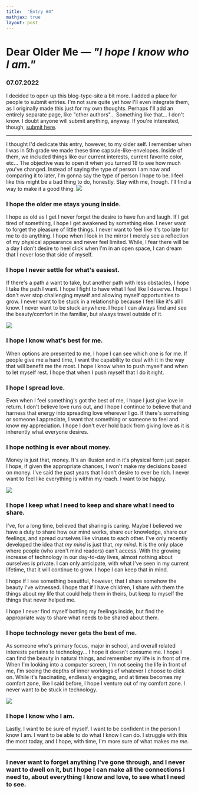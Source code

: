 ```yaml
---
title:  "Entry #4"
mathjax: true
layout: post
---
```

# Dear Older Me — <i>"I hope I know who I am."</i>

### 07.07.2022

I decided to open up this blog-type-site a bit more. I added a place for people to submit entries. I'm not sure quite yet how I'll even integrate them, as I originally made this just for my own thoughts. Perhaps I'll add an entirely separate page, like "other authors"... Something like that... I don't know. I doubt anyone will submit anything, anyway. If you're interested, though, [submit here](../submit.html).
<hr>
I thought I'd dedicate this entry, however, to my older self. I remember when I was in 5th grade we made these time capsule-like-envelopes. Inside of them, we included things like our current interests, current favorite color, etc... The objective was to open it when you turned 18 to see how much you've changed. Instead of saying the type of person I am now and comparing it to later, I'm gonna say the type of person I hope to be. I feel like this might be a bad thing to do, honestly. Stay with me, though. I'll find a way to make it a good thing.

<img src="https://www.sbarragannoguera.com/wp-content/uploads/2021/10/AR-future-self-hero-1080x570.png">

### I hope the older me stays young inside.

I hope as old as I get I never forget the desire to have fun and laugh. If I get tired of something, I hope I get awakened by something else. I never want to forget the pleasure of little things. I never want to feel like it's too late for me to do anything. I hope when I look in the mirror I merely see a reflection of my physical appearance and never feel limited. While, I fear there will be a day I don't desire to heel click when I'm in an open space, I can dream that I never lose that side of myself.

### I hope I never settle for what's easiest.

If there's a path a want to take, but another path with less obstacles, I hope I take the path I want. I hope I fight to have what I feel like I deserve. I hope I don't ever stop challenging myself and allowing myself opportunities to grow. I never want to be stuck in a relationship because I feel like it's all I know. I never want to be stuck anywhere. I hope I can always find and see the beauty/comfort in the familiar, but always travel outside of it.

<img src="https://cdni.iconscout.com/illustration/premium/thumb/businessmen-leaving-comfort-zone-5508698-4587061.png">

### I hope I know what's best for me.

When options are presented to me, I hope I can see which one is for me. If people give me a hard time, I want the capability to deal with it in the way that will benefit me the most. I hope I know when to push myself and when to let myself rest. I hope that when I push myself that I do it right.

### I hope I spread love.

Even when I feel something's got the best of me, I hope I just give love in return. I don't believe love runs out, and I hope I continue to believe that and harness that energy into spreading love wherever I go. If there's something or someone I appreciate, I want that something or someone to feel and know my appreciation. I hope I don't ever hold back from giving love as it is inherently what everyone desires.

### I hope nothing is ever about money.

Money is just that, money. It's an illusion and in it's physical form just paper. I hope, if given the appropriate chances, I won't make my decisions based on money. I've said the past years that I don't desire to ever be rich. I never want to feel like everything is within my reach. I want to be happy. 

<img src="https://www.christart.com/images/clipart/2326/unhappy.png">

### I hope I keep what I need to keep and share what I need to share.

I've, for a long time, believed that sharing is caring. Maybe I believed we have a duty to share how our mind works, share our knowledge, share our feelings, and spread ourselves like viruses to each other. I've only recently developed the idea that *my mind* is just that, *my mind*. It is the only place where people (who aren't mind readers) can't access. With the growing increase of technology in our day-to-day lives, almost nothing about ourselves is private. I can only anticipate, with what I've seen in my current lifetime, that it will continue to grow. I hope I can keep that in mind.

I hope if I see something beautiful, however, that I share somehow the beauty I've witnessed. I hope that if I have children, I share with them the things about my life that could help them in theirs, but keep to myself the things that never helped me.

I hope I never find myself bottling my feelings inside, but find the appropriate way to share what needs to be shared about them.

### I hope technology never gets the best of me.

As someone who's primary focus, major in school, and overall related interests pertains to technology... I hope it doesn't consume me. I hope I can find the beauty in natural things, and remember my life is in front of me. When I'm looking into a computer screen, I'm not seeing the life in front of me, I'm seeing the depths of inner workings of whatever I choose to click on. While it's fascinating, endlessly engaging, and at times becomes my comfort zone, like I said before, I hope I venture out of my comfort zone. I never want to be stuck in technology.

<img src="https://i.makeagif.com/media/4-27-2016/o6gPJL.gif">

### I hope I know who I am.

Lastly, I want to be sure of myself. I want to be confident in the person I know I am. I want to be able to do what I know I can do. I struggle with this the most today, and I hope, with time, I'm more sure of what makes me <i>me</i>. 

<hr>

### <b>I never want to forget anything I've gone through, and I never want to dwell on it, but I hope I can make all the connections I need to, about everything I know and love, to see what I need to see.</b>